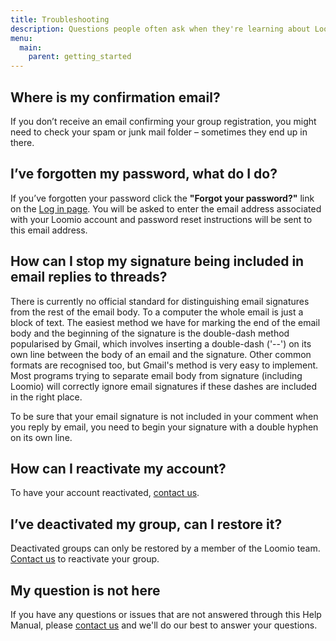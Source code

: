 ```yaml
---
title: Troubleshooting
description: Questions people often ask when they're learning about Loomio.
menu:
  main:
    parent: getting_started
---
```


## Where is my confirmation email?
If you don’t receive an email confirming your group registration, you might need to check your spam or junk mail folder – sometimes they end up in there.

## I’ve forgotten my password, what do I do?
If you’ve forgotten your password click the **"Forgot your password?"** link on the [Log in page](https://www.loomio.org/users/sign_in "opens in new tab"). You will be asked to enter the email address associated with your Loomio account and password reset instructions will be sent to this email address.

## How can I stop my signature being included in email replies to threads?
There is currently no official standard for distinguishing email signatures from the rest of the email body. To a computer the whole email is just a block of text. The easiest method we have for marking the end of the email body and the beginning of the signature is the double-dash method popularised by Gmail, which involves inserting a double-dash ('--') on its own line between the body of an email and the signature. Other common formats are recognised too, but Gmail's method is very easy to implement. Most programs trying to separate email body from signature (including Loomio) will correctly ignore email signatures if these dashes are included in the right place.

To be sure that your email signature is not included in your comment when you reply by email, you need to begin your signature with a double hyphen on its own line.

## How can I reactivate my account?
To have your account reactivated, [contact us](https://loomio.org/contact "opens in new tab").

## I’ve deactivated my group, can I restore it?
Deactivated groups can only be restored by a member of the Loomio team. [Contact us](https://loomio.org/contact "opens in new tab") to reactivate your group.

## My question is not here
If you have any questions or issues that are not answered through this Help Manual, please [contact us](https://www.loomio.org/contact) and we'll do our best to answer your questions.
